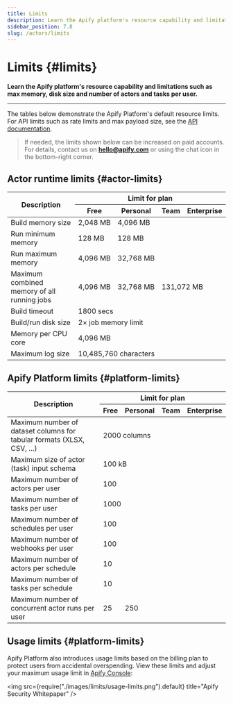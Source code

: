 ```yaml
---
title: Limits
description: Learn the Apify platform's resource capability and limitations such as max memory, disk size and number of actors and tasks per user.
sidebar_position: 7.8
slug: /actors/limits
---
```


# Limits {#limits}

**Learn the Apify platform's resource capability and limitations such as max memory, disk size and number of actors and tasks per user.**

---

The tables below demonstrate the Apify Platform's default resource limits. For API limits such as rate limits and max payload size, see the [API documentation](https://docs.apify.com/api/v2#/introduction/rate-limiting).

> If needed, the limits shown below can be increased on paid accounts. For details, contact us on **hello@apify.com** or using the chat icon in the bottom-right corner.

## Actor runtime limits {#actor-limits}

<table>
    <thead>
    <tr>
        <th rowspan="2">Description</th>
        <th colspan="4">Limit for plan</th>
    </tr>
    <tr>
        <th>Free</th>
        <th>Personal</th>
        <th>Team</th>
        <th>Enterprise</th>
    </tr>
    </thead>
    <tbody>
        <tr>
            <td>Build memory size</td>
            <td>2,048&nbsp;MB</td>
            <td colspan="3">4,096&nbsp;MB</td>
        </tr>
        <tr>
            <td>Run minimum memory</td>
            <td>128&nbsp;MB</td>
            <td colspan="3">128&nbsp;MB</td>
        </tr>
        <tr>
            <td>Run maximum memory</td>
            <td>4,096&nbsp;MB</td>
            <td colspan="3">32,768&nbsp;MB</td>
        </tr>
        <tr>
            <td>Maximum combined memory of all running jobs</td>
            <td>4,096&nbsp;MB</td>
            <td>32,768&nbsp;MB</td>
            <td colspan="2">131,072&nbsp;MB</td>
        </tr>
        <tr>
            <td>Build timeout</td>
            <td colspan="4">1800&nbsp;secs</td>
        </tr>
        <tr>
            <td>Build/run disk size</td>
            <td colspan="4">2× job memory limit</td>
        </tr>
        <tr>
            <td>Memory per CPU core</td>
            <td colspan="4">4,096&nbsp;MB</td>
        </tr>
        <tr>
            <td>Maximum log size</td>
            <td colspan="4">10,485,760&nbsp;characters</td>
        </tr>
    </tbody>
</table>

## Apify Platform limits {#platform-limits}

<table>
    <thead>
    <tr>
        <th rowspan="2">Description</th>
        <th colspan="4">Limit for plan</th>
    </tr>
    <tr>
        <th>Free</th>
        <th>Personal</th>
        <th>Team</th>
        <th>Enterprise</th>
    </tr>
    </thead>
    <tbody>
        <tr>
            <td>Maximum number of dataset columns for tabular formats (XLSX, CSV, ...)</td>
            <td colspan="4">2000&nbsp;columns</td>
        </tr>
        <tr>
            <td>Maximum size of actor (task) input schema</td>
            <td colspan="4">100&nbsp;kB</td>
        </tr>
        <tr>
            <td>Maximum number of actors per user</td>
            <td colspan="4">100</td>
        </tr>
        <tr>
            <td>Maximum number of tasks per user</td>
            <td colspan="4">1000</td>
        </tr>
        <tr>
            <td>Maximum number of schedules per user</td>
            <td colspan="4">100</td>
        </tr>
        <tr>
            <td>Maximum number of webhooks per user</td>
            <td colspan="4">100</td>
        </tr>
        <tr>
            <td>Maximum number of actors per schedule</td>
            <td colspan="4">10</td>
        </tr>
        <tr>
            <td>Maximum number of tasks per schedule</td>
            <td colspan="4">10</td>
        </tr>
        <tr>
            <td>Maximum number of concurrent actor runs per user </td>
            <td>25</td>
            <td colspan="3">250</td>
        </tr>
    </tbody>
</table>

## Usage limits {#platform-limits}

Apify Platform also introduces usage limits based on the billing plan to protect users from accidental overspending. View these limits and adjust your maximum usage limit in [Apify Console](https://console.apify.com/billing#/limits):

 <img src={require("./images/limits/usage-limits.png").default} title="Apify Security Whitepaper" />
